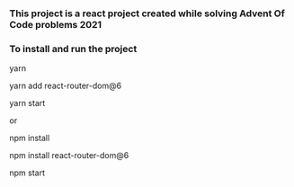 ### This project is a react project created while solving Advent Of Code problems 2021




### To install and run the project
yarn

yarn add react-router-dom@6

yarn start

or


npm install 

npm install react-router-dom@6

npm start



